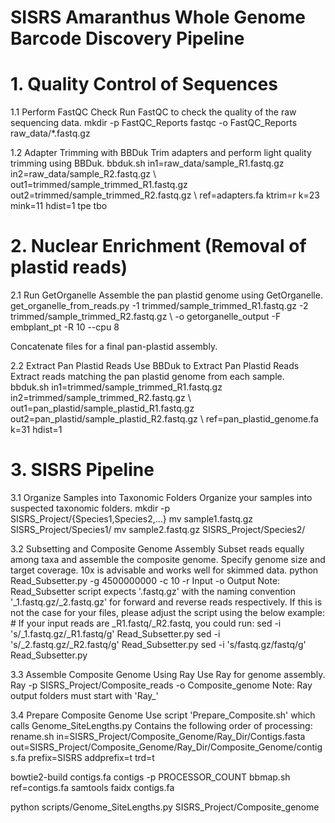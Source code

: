 # SISRS Amaranthus Whole Genome Barcode Discovery Pipeline

# 1. Quality Control of Sequences

1.1 Perform FastQC Check Run FastQC to check the quality of the raw sequencing data. 
mkdir -p FastQC_Reports fastqc -o FastQC_Reports raw_data/*.fastq.gz

1.2 Adapter Trimming with BBDuk Trim adapters and perform light quality trimming using BBDuk. 
bbduk.sh in1=raw_data/sample_R1.fastq.gz in2=raw_data/sample_R2.fastq.gz \ out1=trimmed/sample_trimmed_R1.fastq.gz out2=trimmed/sample_trimmed_R2.fastq.gz \ ref=adapters.fa ktrim=r k=23 mink=11 hdist=1 tpe tbo

# 2. Nuclear Enrichment (Removal of plastid reads)

2.1 Run GetOrganelle Assemble the pan plastid genome using GetOrganelle. 
get_organelle_from_reads.py -1 trimmed/sample_trimmed_R1.fastq.gz -2 trimmed/sample_trimmed_R2.fastq.gz \ -o getorganelle_output -F embplant_pt -R 10 --cpu 8

Concatenate files for a final pan-plastid assembly.

2.2 Extract Pan Plastid Reads Use BBDuk to Extract Pan Plastid Reads Extract reads matching the pan plastid genome from each sample. 
bbduk.sh in1=trimmed/sample_trimmed_R1.fastq.gz in2=trimmed/sample_trimmed_R2.fastq.gz \ out1=pan_plastid/sample_plastid_R1.fastq.gz out2=pan_plastid/sample_plastid_R2.fastq.gz \ ref=pan_plastid_genome.fa k=31 hdist=1

# 3. SISRS Pipeline

3.1 Organize Samples into Taxonomic Folders Organize your samples into suspected taxonomic folders. 
mkdir -p SISRS_Project/{Species1,Species2,...} mv sample1.fastq.gz SISRS_Project/Species1/ mv sample2.fastq.gz SISRS_Project/Species2/

3.2 Subsetting and Composite Genome Assembly Subset reads equally among taxa and assemble the composite genome. Specify genome size and target coverage. 10x is advisable and works well for skimmed data. python Read_Subsetter.py -g 4500000000 -c 10 -r Input -o Output Note: Read_Subsetter script expects '.fastq.gz' with the naming convention '_1.fastq.gz/_2.fastq.gz' for forward and reverse reads respectively. If this is not the case for your files, please adjust the script using the below example: # If your input reads are _R1.fastq/_R2.fastq, you could run: sed -i 's/_1.fastq.gz/_R1.fastq/g' Read_Subsetter.py sed -i 's/_2.fastq.gz/_R2.fastq/g' Read_Subsetter.py sed -i 's/fastq.gz/fastq/g' Read_Subsetter.py

3.3 Assemble Composite Genome Using Ray Use Ray for genome assembly. 
Ray -p SISRS_Project/Composite_reads -o Composite_genome Note: Ray output folders must start with 'Ray_'

3.4 Prepare Composite Genome Use script 'Prepare_Composite.sh' which calls Genome_SiteLengths.py Contains the following order of processing: 
rename.sh in=SISRS_Project/Composite_Genome/Ray_Dir/Contigs.fasta out=SISRS_Project/Composite_Genome/Ray_Dir/Composite_Genome/contigs.fa prefix=SISRS addprefix=t trd=t

bowtie2-build contigs.fa contigs -p PROCESSOR_COUNT bbmap.sh ref=contigs.fa samtools faidx contigs.fa

python scripts/Genome_SiteLengths.py SISRS_Project/Composite_genome
